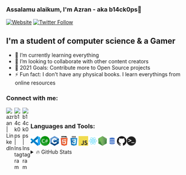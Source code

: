 ### Assalamu alaikum, I'm Azran - aka b14ck0ps👋

[![Website](https://img.shields.io/website?label=b14ck0ps&style=for-the-badge&url=https://b14ck0ps.github.io)](https://b14ck0ps.github.io)
[![Twitter Follow](https://img.shields.io/twitter/follow/b14ck0ps?color=1DA1F2&logo=twitter&style=for-the-badge)](https://twitter.com/b14ck0ps)

## I'm a student of computer science & a Gamer

- 🌱 I’m currently learning everything 
- 👯 I’m looking to collaborate with other content creators
- 🥅 2021 Goals: Contribute more to Open Source projects
- ⚡ Fun fact: I don't have any physical books. I learn everythings from online resources

### Connect with me:
[<img align="left" alt="azran | LinkedIn" width="22px" src="https://cdn.jsdelivr.net/npm/simple-icons@v3/icons/linkedin.svg" />][linkedin]
[<img align="left" alt="b14ck0ps | Instagram" width="22px" src="https://cdn.jsdelivr.net/npm/simple-icons@v3/icons/instagram.svg" />][instagram]
[<img align="left" alt="b14ck0ps | Instagram" width="22px" src="https://cdn.jsdelivr.net/npm/simple-icons@v3/icons/facebook.svg" />][facebook]

<br />

### Languages and Tools:

<img align="left" alt="Visual Studio Code" width="26px" src="https://raw.githubusercontent.com/github/explore/80688e429a7d4ef2fca1e82350fe8e3517d3494d/topics/visual-studio-code/visual-studio-code.png" />
<img align="left" alt="C#" width="26px" src="https://raw.githubusercontent.com/github/explore/80688e429a7d4ef2fca1e82350fe8e3517d3494d/topics/csharp/csharp.png" />
<img align="left" alt="C++" width="26px" src="https://raw.githubusercontent.com/github/explore/80688e429a7d4ef2fca1e82350fe8e3517d3494d/topics/cpp/cpp.png" />
<img align="left" alt="HTML5" width="26px" src="https://raw.githubusercontent.com/github/explore/80688e429a7d4ef2fca1e82350fe8e3517d3494d/topics/html/html.png" />
<img align="left" alt="CSS3" width="26px" src="https://raw.githubusercontent.com/github/explore/80688e429a7d4ef2fca1e82350fe8e3517d3494d/topics/css/css.png" />
<img align="left" alt="JavaScript" width="26px" src="https://raw.githubusercontent.com/github/explore/80688e429a7d4ef2fca1e82350fe8e3517d3494d/topics/javascript/javascript.png" />
<img align="left" alt="React" width="26px" src="https://raw.githubusercontent.com/github/explore/80688e429a7d4ef2fca1e82350fe8e3517d3494d/topics/react/react.png" />
<img align="left" alt="Node.js" width="26px" src="https://raw.githubusercontent.com/github/explore/80688e429a7d4ef2fca1e82350fe8e3517d3494d/topics/nodejs/nodejs.png" />
<img align="left" alt="SQL" width="26px" src="https://raw.githubusercontent.com/github/explore/80688e429a7d4ef2fca1e82350fe8e3517d3494d/topics/sql/sql.png" />

<img align="left" alt="GitHub" width="26px" src="https://raw.githubusercontent.com/github/explore/78df643247d429f6cc873026c0622819ad797942/topics/github/github.png" />
<img align="left" alt="Terminal" width="26px" src="https://raw.githubusercontent.com/github/explore/80688e429a7d4ef2fca1e82350fe8e3517d3494d/topics/terminal/terminal.png" />

<br />
<br />



<details>
  <summary>🔥 GitHub Stats</summary>
[![b14ck0ps's GitHub stats](https://github-readme-stats.vercel.app/api?username=b14ck0ps)]


</details>

[website]: https://b14ck0ps.github.io
[youtube]: https://youtube.com/b14ck0ps
[instagram]: https://instagram.com/b14cj0ps
[linkedin]: https://linkedin.com/in/azran
[facebook]: https:fb.me/azran.mrx